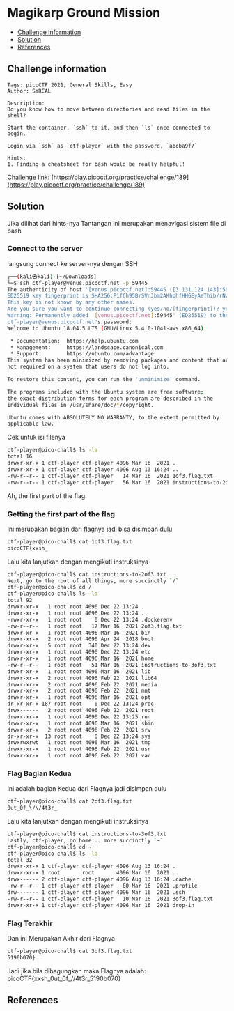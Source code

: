 # Magikarp Ground Mission

- [Challenge information](#challenge-information)
- [Solution](#solution)
- [References](#references)

## Challenge information
```
Tags: picoCTF 2021, General Skills, Easy
Author: SYREAL

Description:
Do you know how to move between directories and read files in the shell? 

Start the container, `ssh` to it, and then `ls` once connected to begin. 

Login via `ssh` as `ctf-player` with the password, `abcba9f7`
 
Hints:
1. Finding a cheatsheet for bash would be really helpful!
```
Challenge link: [https://play.picoctf.org/practice/challenge/189](https://play.picoctf.org/practice/challenge/189)

## Solution

Jika dilihat dari hints-nya Tantangan ini merupakan menavigasi sistem file di bash

### Connect to the server

langsung connect ke server-nya dengan SSH
```bash
┌──(kali㉿kali)-[~/Downloads]
└─$ ssh ctf-player@venus.picoctf.net -p 59445        
The authenticity of host '[venus.picoctf.net]:59445 ([3.131.124.143]:59445)' can't be established.
ED25519 key fingerprint is SHA256:P1f6h95BrSVnJbm2AKhphfHHGEyAeThib/rN/AwKs24.
This key is not known by any other names.
Are you sure you want to continue connecting (yes/no/[fingerprint])? yes
Warning: Permanently added '[venus.picoctf.net]:59445' (ED25519) to the list of known hosts.
ctf-player@venus.picoctf.net's password: 
Welcome to Ubuntu 18.04.5 LTS (GNU/Linux 5.4.0-1041-aws x86_64)

 * Documentation:  https://help.ubuntu.com
 * Management:     https://landscape.canonical.com
 * Support:        https://ubuntu.com/advantage
This system has been minimized by removing packages and content that are
not required on a system that users do not log into.

To restore this content, you can run the 'unminimize' command.

The programs included with the Ubuntu system are free software;
the exact distribution terms for each program are described in the
individual files in /usr/share/doc/*/copyright.

Ubuntu comes with ABSOLUTELY NO WARRANTY, to the extent permitted by
applicable law.
```

Cek untuk isi filenya
```bash
ctf-player@pico-chall$ ls -la
total 16
drwxr-xr-x 1 ctf-player ctf-player 4096 Mar 16  2021 .
drwxr-xr-x 1 ctf-player ctf-player 4096 Aug 13 16:24 ..
-rw-r--r-- 1 ctf-player ctf-player   14 Mar 16  2021 1of3.flag.txt
-rw-r--r-- 1 ctf-player ctf-player   56 Mar 16  2021 instructions-to-2of3.txt
```

Ah, the first part of the flag.

### Getting the first part of the flag

Ini merupakan bagian dari flagnya jadi bisa disimpan dulu
```bash
ctf-player@pico-chall$ cat 1of3.flag.txt 
picoCTF{xxsh_
```

Lalu kita lanjutkan dengan mengikuti instruksinya
```bash
ctf-player@pico-chall$ cat instructions-to-2of3.txt 
Next, go to the root of all things, more succinctly `/`
ctf-player@pico-chall$ cd /
ctf-player@pico-chall$ ls -la
total 92
drwxr-xr-x   1 root root 4096 Dec 22 13:24 .
drwxr-xr-x   1 root root 4096 Dec 22 13:24 ..
-rwxr-xr-x   1 root root    0 Dec 22 13:24 .dockerenv
-rw-r--r--   1 root root   17 Mar 16  2021 2of3.flag.txt
drwxr-xr-x   1 root root 4096 Mar 16  2021 bin
drwxr-xr-x   2 root root 4096 Apr 24  2018 boot
drwxr-xr-x   5 root root  340 Dec 22 13:24 dev
drwxr-xr-x   1 root root 4096 Dec 22 13:24 etc
drwxr-xr-x   1 root root 4096 Mar 16  2021 home
-rw-r--r--   1 root root   51 Mar 16  2021 instructions-to-3of3.txt
drwxr-xr-x   1 root root 4096 Mar 16  2021 lib
drwxr-xr-x   2 root root 4096 Feb 22  2021 lib64
drwxr-xr-x   2 root root 4096 Feb 22  2021 media
drwxr-xr-x   2 root root 4096 Feb 22  2021 mnt
drwxr-xr-x   1 root root 4096 Mar 16  2021 opt
dr-xr-xr-x 187 root root    0 Dec 22 13:24 proc
drwx------   2 root root 4096 Feb 22  2021 root
drwxr-xr-x   1 root root 4096 Dec 22 13:25 run
drwxr-xr-x   1 root root 4096 Mar 16  2021 sbin
drwxr-xr-x   2 root root 4096 Feb 22  2021 srv
dr-xr-xr-x  13 root root    0 Dec 22 13:24 sys
drwxrwxrwt   1 root root 4096 Mar 16  2021 tmp
drwxr-xr-x   1 root root 4096 Feb 22  2021 usr
drwxr-xr-x   1 root root 4096 Feb 22  2021 var
```

### Flag Bagian Kedua

Ini adalah bagian Kedua dari Flagnya jadi disimpan dulu
```bash
ctf-player@pico-chall$ cat 2of3.flag.txt 
0ut_0f_\/\/4t3r_
```

Lalu kita lanjutkan dengan mengikuti instruksinya
```bash
ctf-player@pico-chall$ cat instructions-to-3of3.txt 
Lastly, ctf-player, go home... more succinctly `~`
ctf-player@pico-chall$ cd ~
ctf-player@pico-chall$ ls -la
total 32
drwxr-xr-x 1 ctf-player ctf-player 4096 Aug 13 16:24 .
drwxr-xr-x 1 root       root       4096 Mar 16  2021 ..
drwx------ 2 ctf-player ctf-player 4096 Aug 13 16:24 .cache
-rw-r--r-- 1 ctf-player ctf-player   80 Mar 16  2021 .profile
drw------- 1 ctf-player ctf-player 4096 Mar 16  2021 .ssh
-rw-r--r-- 1 ctf-player ctf-player   10 Mar 16  2021 3of3.flag.txt
drwxr-xr-x 1 ctf-player ctf-player 4096 Mar 16  2021 drop-in
```

### Flag Terakhir

Dan ini Merupakan Akhir dari Flagnya
```bash
ctf-player@pico-chall$ cat 3of3.flag.txt
5190b070}
```

Jadi jika bila dibagungkan maka Flagnya adalah: picoCTF{xxsh_0ut_0f_\/\/4t3r_5190b070}


## References
